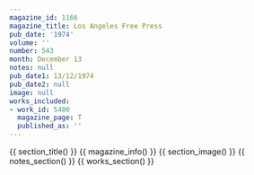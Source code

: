 ```yaml
---
magazine_id: 1166
magazine_title: Los Angeles Free Press
pub_date: '1974'
volume: ''
number: 543
month: December 13
notes: null
pub_date1: 13/12/1974
pub_date2: null
image: null
works_included:
- work_id: 5400
  magazine_page: T
  published_as: ''
---
```


{{ section_title() }}
{{ magazine_info() }}
{{ section_image() }}
{{ notes_section() }}
{{ works_section() }}
